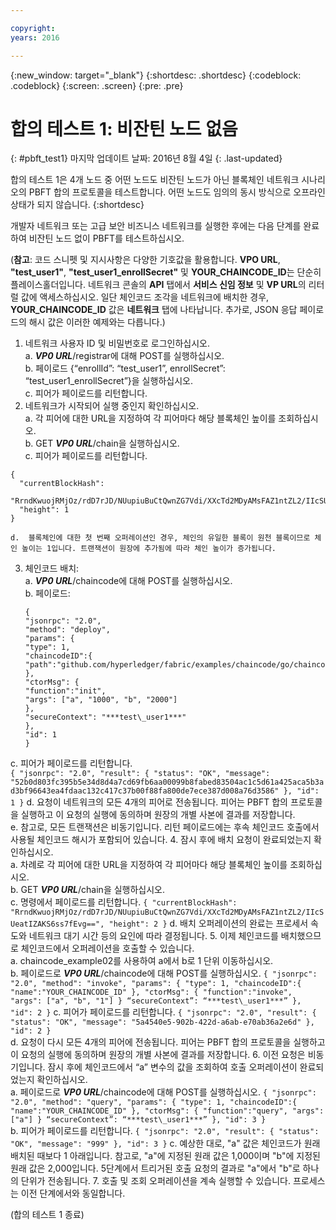 ```yaml
---

copyright:
years: 2016

---
```


{:new_window: target="_blank"}
{:shortdesc: .shortdesc}
{:codeblock: .codeblock}
{:screen: .screen}
{:pre: .pre}


# 합의 테스트 1: 비잔틴 노드 없음
{: #pbft_test1}
마지막 업데이트 날짜: 2016년 8월 4일
{: .last-updated}

합의 테스트 1은 4개 노드 중 어떤 노드도 비잔틴 노드가 아닌 블록체인 네트워크 시나리오의 PBFT 합의 프로토콜을 테스트합니다. 어떤 노드도 임의의 동시 방식으로 오프라인 상태가 되지 않습니다.
{:shortdesc}

개발자 네트워크 또는 고급 보안 비즈니스 네트워크를 실행한 후에는 다음 단계를 완료하여 비잔틴 노드 없이 PBFT를 테스트하십시오. 

(**참고**: 코드 스니펫 및 지시사항은 다양한 기호값을 활용합니다. **VPO URL**, **"test_user1"**, **"test_user1_enrollSecret"** 및 **YOUR_CHAINCODE_ID**는 단순히 플레이스홀더입니다. 네트워크 콘솔의 **API** 탭에서 **서비스 신임 정보** 및 **VP URL**의 리터럴 값에 액세스하십시오. 일단 체인코드 조각을 네트워크에 배치한 경우, **YOUR_CHAINCODE_ID** 값은 **네트워크** 탭에 나타납니다. 추가로, JSON 응답 페이로드의 해시 값은 이러한 예제와는 다릅니다.)

1.	네트워크 사용자 ID 및 비밀번호로 로그인하십시오.   
a. ***VP0 URL***/registrar에 대해 POST를 실행하십시오.   
    b.	페이로드 {“enrollId”: “test_user1”, enrollSecret”: “test_user1_enrollSecret”}을 실행하십시오.   
    c.	피어가 페이로드를 리턴합니다. 
2.	네트워크가 시작되어 실행 중인지 확인하십시오.   
    a.	각 피어에 대한 URL을 지정하여 각 피어마다 해당 블록체인 높이를 조회하십시오.   
b. GET ***VP0 URL***/chain을 실행하십시오.   
c. 피어가 페이로드를 리턴합니다. 
   ```
   {
     "currentBlockHash":
     "RrndKwuojRMjOz/rdD7rJD/NUupiuBuCtQwnZG7Vdi/XXcTd2MDyAMsFAZ1ntZL2/IIcSUeatIZAKS6ss7fEvg==",
     "height": 1
   }
   ```
    d.	블록체인에 대한 첫 번째 오퍼레이션인 경우, 체인의 유일한 블록이 원천 블록이므로 체인 높이는 1입니다. 트랜잭션이 원장에 추가됨에 따라 체인 높이가 증가됩니다.
3.	체인코드 배치:   
    a.	***VP0 URL***/chaincode에 대해 POST를 실행하십시오.   
b. 페이로드:   
       ```
       {
       "jsonrpc": "2.0",
       "method": "deploy",
       "params": {
       "type": 1,
       "chaincodeID":{
       "path":"github.com/hyperledger/fabric/examples/chaincode/go/chaincode_example02"
       },
       "ctorMsg": {
       "function":"init",
       "args": ["a", "1000", "b", "2000"]
       },
       "secureContext": "***test\_user1***"
       },
       "id": 1
       }
       ```
c. 피어가 페이로드를 리턴합니다.   
       ```
       {
       "jsonrpc": "2.0",
       "result": {
       "status": "OK",
       "message":
       "52b0d803fc395b5e34d8d4a7cd69fb6aa00099b8fabed83504ac1c5d61a425aca5b3ad3bf96643ea4fdaac132c417c37b00f88fa800de7ece387d008a76d3586"
       },
       "id": 1
       }
       ```
    d. 요청이 네트워크의 모든 4개의 피어로 전송됩니다. 피어는 PBFT 합의 프로토콜을 실행하고 이 요청의 실행에 동의하며 원장의 개별 사본에 결과를 저장합니다.   
    e.	참고로, 모든 트랜잭션은 비동기입니다. 리턴 페이로드에는 후속 체인코드 호출에서 사용될 체인코드 해시가 포함되어 있습니다.
4.  잠시 후에 배치 요청이 완료되었는지 확인하십시오.   
a. 차례로 각 피어에 대한 URL을 지정하여 각 피어마다 해당 블록체인 높이를 조회하십시오.   
b. GET ***VP0 URL***/chain을 실행하십시오.   
c. 명령에서 페이로드를 리턴합니다. 
      ```
      {
      "currentBlockHash":
      "RrndKwuojRMjOz/rdD7rJD/NUupiuBuCtQwnZG7Vdi/XXcTd2MDyAMsFAZ1ntZL2/IIcSUeatIZAKS6ss7fEvg==",
      "height": 2
      }
      ```
d. 배치 오퍼레이션의 완료는 프로세서 속도와 네트워크 대기 시간 등의 요인에 따라 결정됩니다.
5.  이제 체인코드를 배치했으므로 체인코드에서 오퍼레이션을 호출할 수 있습니다.   
a. chaincode_example02를 사용하여 a에서 b로 1 단위 이동하십시오.   
b. 페이로드로 ***VP0 URL***/chaincode에 대해 POST를 실행하십시오. 
      ```
      {
      "jsonrpc": "2.0",
      "method": "invoke",
      "params": {
      "type": 1,
      "chaincodeID":{
      "name":"YOUR_CHAINCODE_ID"
      },
      "ctorMsg": {
      "function":"invoke",
      "args": ["a", "b", "1"]
      }
      “secureContext”: “***test\_user1***”
      },
      "id": 2
      }
      ```
c. 피어가 페이로드를 리턴합니다.
      ```
      {
      "jsonrpc": "2.0",
      "result": {
      "status": "OK",
      "message": "5a4540e5-902b-422d-a6ab-e70ab36a2e6d"
      },
      "id": 2
      }
      ```  
d. 요청이 다시 모든 4개의 피어에 전송됩니다. 피어는 PBFT 합의 프로토콜을 실행하고 이 요청의 실행에 동의하며 원장의 개별 사본에 결과를 저장합니다.
6.  이전 요청은 비동기입니다. 잠시 후에 체인코드에서 “a” 변수의 값을 조회하여 호출 오퍼레이션이 완료되었는지 확인하십시오.   
a. 페이로드로 ***VP0 URL***/chaincode에 대해 POST를 실행하십시오. 
      ```
      {
      "jsonrpc": "2.0",
      "method": "query",
      "params": {
      "type": 1,
      "chaincodeID":{
      "name":"YOUR_CHAINCODE_ID"
      },
      "ctorMsg": {
      "function":"query",
      "args": ["a"]
      }
      “secureContext”: “***test\_user1***”
      },
      "id": 3
      }
      ```   
b. 피어가 페이로드를 리턴합니다.
      ```
      {
      "jsonrpc": "2.0",
      "result": {
      "status": "OK",
      "message": "999"
      },
      "id": 3
      }
      ```
c. 예상한 대로, "a" 값은 체인코드가 원래 배치된 때보다 1 아래입니다. 참고로, "a"에 지정된 원래 값은 1,000이며 "b"에 지정된 원래 값은 2,000입니다. 5단계에서 트리거된 호출 요청의 결과로 "a"에서 "b"로 하나의 단위가 전송됩니다.
7.  호출 및 조회 오퍼레이션을 계속 실행할 수 있습니다. 프로세스는 이전 단계에서와 동일합니다. 

  (합의 테스트 1 종료)
